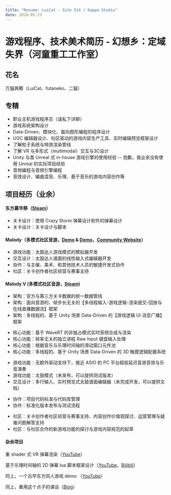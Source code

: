 ```yaml
---
title: "Resume: LuiCat - Site 514 / Kappa Studio"
date: 2018-05-23
---
```


# 游戏程序、技术美术简历 - 幻想乡：定域失界（河童重工工作室）

## 花名
万猫奔腾（LuiCat、futaneko、二猫）

## 专精
* 职业主机游戏程序员（请私下详聊）
* 游戏系统架构设计
* Data-Driven、模块化、面向图形编程的程序设计
* UGC 编辑器设计、社区驱动的游戏内容生产工具、实时编辑预览框架设计
* 了解粒子系统与特效渲染管线
* 了解 VR 与多形式（multimodal）交互与3C设计
* Unity 与类 Unreal 式 in-house 游戏引擎的使用经验 -- 抱歉，我业余没有使用 Unreal 的实际项目经验
* 音频编程与音频引擎编程
* 音效设计、编曲混音、乐理、基于音乐的游戏内容创作等

## 项目经历（业余）

#### 东方慕华祭（[Steam](https://store.steampowered.com/app/882710/_TouHou_Makuka_Sai__Fantastic_Danmaku_Festival/?snr=1_7_7_151_150_1)）

* 关卡设计：使用 Crazy Storm 弹幕设计软件的弹幕设计
* 关卡设计：关卡设计与脚本

#### Malody（多模式社区音游，[Demo](https://www.bilibili.com/video/BV1gZ4y1p79R?t=38) & [Demo](https://www.bilibili.com/video/BV1oS4y1x7Vq)，[Community Website](http://m.mugzone.net/index)）

* 游戏功能：太鼓达人游戏模式的模拟器开发
* 交互设计：太鼓达人谱面的线性输入式编辑器开发
* 协作：与主催、美术、和其他技术人员的敏捷开发式协作
* 社区：关卡创作者社区经营与赛事主持

#### Malody V (多模式社区音游，[Steam](https://store.steampowered.com/app/1512940/Malody_V/))

* 架构：官方与第三方关卡数据的统一数据管线
* 架构：面向音游的、帧步长无关的【多线程输入-游戏逻辑-渲染提交-回放与在线直播数据流】框架
* 架构：多线程的、基于 Unity 场景 Data-Driven 的【游戏逻辑 UI 消息广播】框架

- 核心功能：基于 WaveRT 的非独占模式实时音频合成与渲染
- 核心功能：帧率无关的独立进程 Raw Input 键盘输入处理
- 核心功能：根据音乐与乐理时间轴的滑动窗口元件池
- 核心功能：多线程的、基于 Unity 场景 Data-Driven 的 3D 触摸逻辑配置系统

* 游戏功能：无额外驱动支持下，接近 ASIO 的 PC 平台超低延迟音游音效与乐音演奏
* 游戏功能：太鼓模式（未发布，可以提供测试版本）
* 交互设计：多行输入、实时预览式太鼓谱面编辑器（未完成开发，可以提供文档）

- 协作：项目代码标准与代码库管理
- 协作：标准化版本发布与测试流程

* 社区：关卡创作者社区经营与赛事主持、内容创作价值观探讨、运营管理与疑难问题解答支持
* 社区：与社区合作的新游戏功能的探讨与游戏内容规范的起草

#### 杂余项目

重 shader 式 VR 弹幕渲染（[YouTube](https://www.youtube.com/watch?v=m2s067KZ8v4)）

基于乐理时间轴的 2D 弹幕 lua 脚本框架设计（[YouTube](https://www.youtube.com/watch?v=Fc0G5_7bP38)，[Bilibili](https://www.bilibili.com/video/BV1YV411s7uD)）

同上，一个古早东方同人游戏 demo （[YouTube](https://www.youtube.com/watch?v=VIRENko25Gk)）

同上，重用这个点子的课设（[Blog](https://luicat.github.io/2017/12/09/how-to-design-beat-sync-content.html)）


